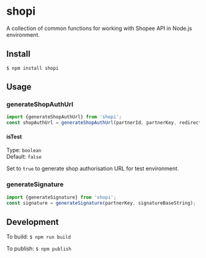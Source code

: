 # shopi

A collection of common functions for working with Shopee API in Node.js environment.

## Install

`$ npm install shopi`

## Usage

### generateShopAuthUrl

```js
import {generateShopAuthUrl} from 'shopi';
const shopAuthUrl = generateShopAuthUrl(partnerId, partnerKey, redirectUrl, isTest);
```

#### isTest

Type: `boolean`\
Default: `false`

Set to `true` to generate shop authorisation URL for test environment.

### generateSignature

```js
import {generateSignature} from 'shopi';
const signature = generateSignature(partnerKey, signatureBaseString);
```

## Development

To build: `$ npm run build`

To publish: `$ npm publish`
